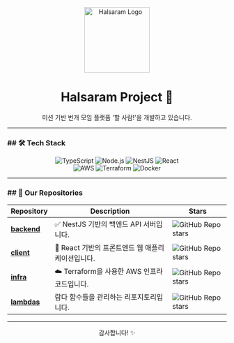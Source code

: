 <div align="center">
  <img src="https://github.com/user-attachments/assets/91ef65ec-d965-4695-8192-406c7ae3fa1f" alt="Halsaram Logo" width="150">
  <h1>Halsaram Project 👋</h1>
  <p>미션 기반 번개 모임 플랫폼 '할 사람!'을 개발하고 있습니다.</p>
</div>

---

### ## 🛠️ Tech Stack

<div align="center">
  <img src="https://img.shields.io/badge/TypeScript-3178C6?style=for-the-badge&logo=typescript&logoColor=white" alt="TypeScript"/>
  <img src="https://img.shields.io/badge/Node.js-339933?style=for-the-badge&logo=nodedotjs&logoColor=white" alt="Node.js"/>
  <img src="https://img.shields.io/badge/NestJS-E0234E?style=for-the-badge&logo=nestjs&logoColor=white" alt="NestJS"/>
  <img src="https://img.shields.io/badge/React-61DAFB?style=for-the-badge&logo=react&logoColor=black" alt="React"/>
  <br/>
  <img src="https://img.shields.io/badge/Amazon_AWS-232F3E?style=for-the-badge&logo=amazonaws&logoColor=white" alt="AWS"/>
  <img src="https://img.shields.io/badge/Terraform-7B42BC?style=for-the-badge&logo=terraform&logoColor=white" alt="Terraform"/>
  <img src="https://img.shields.io/badge/Docker-2496ED?style=for-the-badge&logo=docker&logoColor=white" alt="Docker"/>
</div>

---

### ## 🚀 Our Repositories

| Repository                                                     | Description                        | Stars                                                                                             |
| -------------------------------------------------------------- | ---------------------------------- | ------------------------------------------------------------------------------------------------- |
| **[backend](https://github.com/NIPA-AWS-Developer-2nd/backend)** | ✅ NestJS 기반의 백엔드 API 서버입니다.     | ![GitHub Repo stars](https://img.shields.io/github/stars/NIPA-AWS-Developer-2nd/backend?style=social) |
| **[client](https://github.com/NIPA-AWS-Developer-2nd/client)** | 🎨 React 기반의 프론트엔드 웹 애플리케이션입니다. | ![GitHub Repo stars](https://img.shields.io/github/stars/NIPA-AWS-Developer-2nd/client?style=social)  |
| **[infra](https://github.com/NIPA-AWS-Developer-2nd/infra)** | ☁️ Terraform을 사용한 AWS 인프라 코드입니다.  | ![GitHub Repo stars](https://img.shields.io/github/stars/NIPA-AWS-Developer-2nd/infra?style=social)   |
| **[lambdas](https://github.com/NIPA-AWS-Developer-2nd/lambdas)** | 람다 함수들을 관리하는 리포지토리입니다.      | ![GitHub Repo stars](https://img.shields.io/github/stars/NIPA-AWS-Developer-2nd/lambdas?style=social) |

---

<div align="center">
  <p>감사합니다! ✨</p>
</div>
